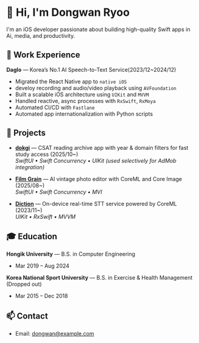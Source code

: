 # 👋 Hi, I'm Dongwan Ryoo

I'm an iOS developer passionate about building high-quality Swift apps in Ai, media, and productivity.

## 💼 Work Experience
**Daglo** — Korea’s No.1 AI Speech-to-Text Service(2023/12~2024/12) 
- Migrated the React Native app to `native iOS`
- develoy recording and audio/video playback using `AVFoundation`  
- Built a scalable iOS architecture using `UIKit` and `MVVM`
- Handled reactive, async processes with `RxSwift`, `RxMoya`  
- Automated CI/CD with `Fastlane`
- Automated app internationalization with Python scripts

## 🚀 Projects
- **[dokgi](https://apps.apple.com/kr/app/%EB%8F%85%EA%B8%B0-%EC%88%98%EB%8A%A5-%EA%B5%AD%EC%96%B4-%EB%8F%85%EC%84%9C-%EB%B9%84%EB%AC%B8%ED%95%99-%EA%B8%B0%EC%B6%9C%EB%AC%B8%EC%A0%9C/id)** — CSAT reading archive app with year & domain filters for fast study access (2025/10~)  
  _SwiftUI • Swift Concurrency • UIKit (used selectively for AdMob integration)_

- **[Film Grain](https://apps.apple.com/kr/app/film-grain/id6749135152)** — AI vintage photo editor with CoreML and Core Image (2025/08~)  
  _SwiftUI • Swift Concurrency • MVI_

- **[Diction](https://apps.apple.com/kr/app/diction/id6470106057)** — On-device real-time STT service powered by CoreML (2023/11~)  
  _UIKit • RxSwift • MVVM_



## 🎓 Education
**Hongik University** — B.S. in Computer Engineering  
- Mar 2019 – Aug 2024  

**Korea National Sport University** — B.S. in Exercise & Health Management (Dropped out)  
- Mar 2015 – Dec 2018

## 📫 Contact
- Email: dongwan@example.com
